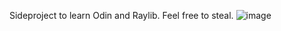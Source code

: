 Sideproject to learn Odin and Raylib. Feel free to steal.
![image](https://github.com/parodyband/odin-billiards/assets/1767779/38336278-ecf8-4ca3-96c1-a6b76d3dc532)
